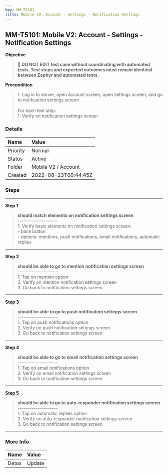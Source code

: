 ```yaml
---
key: MM-T5101
title: Mobile V2: Account - Settings - Notification Settings
---
```


## MM-T5101: Mobile V2: Account - Settings - Notification Settings

**Objective**

> <article><strong>🛑 DO NOT EDIT test case without coordinating with automated tests. Test steps and expected outcomes must remain identical between Zephyr and automated tests.</strong></article>

**Precondition**

> <article>1. Log in to server, open account screen, open settings screen, and go to notification settings screen<br /><br />For each test step:<br />1. Verify on notification settings screen</article>

### Details

| Name     | Value                |
| :------- | :------------------- |
| Priority | Normal               |
| Status   | Active               |
| Folder   | Mobile V2 / Account  |
| Created  | 2022-08-23T00:44:45Z |

### Steps

<hr/>

**Step 1**

> <article><strong>should match elements on notification settings screen</strong><br />--------------------<br />1. Verify basic elements on notification settings screen:<br />- back button<br />- options: mentions, push notifications, email notifications, automatic replies</article>

<hr/>

**Step 2**

> <article><strong>should be able to go to mention notification settings screen</strong><br />--------------------<br />1. Tap on mention option<br />2. Verify on mention notification settings screen<br />3. Go back to notification settings screen</article>

<hr/>

**Step 3**

> <article><strong>should be able to go to push notification settings screen</strong><br />--------------------<br />1. Tap on push notifications option<br />2. Verify on push notification settings screen<br />3. Go back to notification settings screen</article>

<hr/>

**Step 4**

> <article><strong>should be able to go to email notification settings screen</strong><br />--------------------<br />1. Tap on email notifications option<br />2. Verify on email notification settings screen<br />3. Go back to notification settings screen</article>

<hr/>

**Step 5**

> <article><strong>should be able to go to auto-responder notification settings screen</strong><br />--------------------<br />1. Tap on automatic replies option<br />2. Verify on auto-responder notification settings screen<br />3. Go back to notification settings screen</article>

<hr/>

### More Info

| Name  | Value  |
| :---- | :----- |
| Detox | Update |
